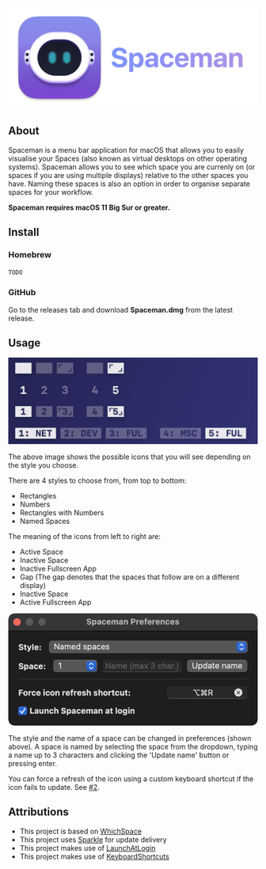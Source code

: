 ![Spaceman Example](Images/Header.png)
## About
Spaceman is a menu bar application for macOS that allows you to easily visualise your Spaces (also known as virtual desktops on other operating systems). Spaceman allows you to see which space you are currenly on (or spaces if you are using multiple displays) relative to the other spaces you have. Naming these spaces is also an option in order to organise separate spaces for your workflow.

**Spaceman requires macOS 11 Big Sur or greater.**

## Install
### Homebrew
`TODO`
### GitHub
Go to the releases tab and download **Spaceman.dmg** from the latest release.
## Usage
![Spaceman Example](Images/Spaceman_Example.png)

The above image shows the possible icons that you will see depending on the style you choose.

There are 4 styles to choose from, from top to bottom:
- Rectangles
- Numbers
- Rectangles with Numbers
- Named Spaces

The meaning of the icons from left to right are:

- Active Space
- Inactive Space
- Inactive Fullscreen App
- Gap (The gap denotes that the spaces that follow are on a different display)
- Inactive Space
- Active Fullscreen App

![Spaceman Example](Images/Preferences.png)

The style and the name of a space can be changed in preferences (shown above). A space is named by selecting the space from the dropdown, typing a name up to 3 characters and clicking the 'Update name' button or pressing enter.

You can force a refresh of the icon using a custom keyboard shortcut if the icon fails to update. See [#2](https://github.com/Jaysce/Spaceman/issues/2).

## Attributions
- This project is based on [WhichSpace](https://github.com/gechr/WhichSpace)
- This project uses [Sparkle](https://sparkle-project.org) for update delivery
- This project makes use of [LaunchAtLogin](https://github.com/sindresorhus/LaunchAtLogin)
- This project makes use of [KeyboardShortcuts](https://github.com/sindresorhus/KeyboardShortcuts)
